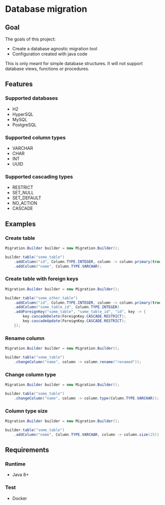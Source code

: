 # Database migration
## Goal
The goals of this project:

- Create a database agnostic migration tool
- Configuration created with java code 

This is only meant for simple database structures. It will not support database views, functions or procedures.

## Features
### Supported databases

- H2
- HyperSQL
- MySQL
- PostgreSQL

### Supported column types

- VARCHAR
- CHAR
- INT 
- UUID

### Supported cascading types

- RESTRICT
- SET_NULL
- SET_DEFAULT
- NO_ACTION
- CASCADE
                
## Examples

### Create table
```java
Migration.Builder builder = new Migration.Builder();

builder.table("some_table")
    .addColumn("id", Column.TYPE.INTEGER, column -> column.primary(true).autoIncrement(true))
    .addColumn("name", Column.TYPE.VARCHAR);
```

### Create table with foreign keys
```java
Migration.Builder builder = new Migration.Builder();

builder.table("some_other_table")
    .addColumn("id", Column.TYPE.INTEGER, column -> column.primary(true).autoIncrement(true))
    .addColumn("some_table_id", Column.TYPE.INTEGER)
    .addForeignKey("some_table", "some_table_id", "id", key -> {
        key.cascadeDelete(ForeignKey.CASCADE.RESTRICT);
        key.cascadeUpdate(ForeignKey.CASCADE.RESTRICT);
    });
```

### Rename column
```java
Migration.Builder builder = new Migration.Builder();

builder.table("some_table")
    .changeColumn("name", column -> column.rename("renamed"));
```

### Change column type
```java
Migration.Builder builder = new Migration.Builder();

builder.table("some_table")
    .changeColumn("name", column -> column.type(Column.TYPE.VARCHAR));
```

### Column type size
```java
Migration.Builder builder = new Migration.Builder();

builder.table("some_table")
    .addColumn("name", Column.TYPE.VARCHAR, column -> column.size(25));
```

## Requirements

### Runtime
- Java 8+

### Test
- Docker